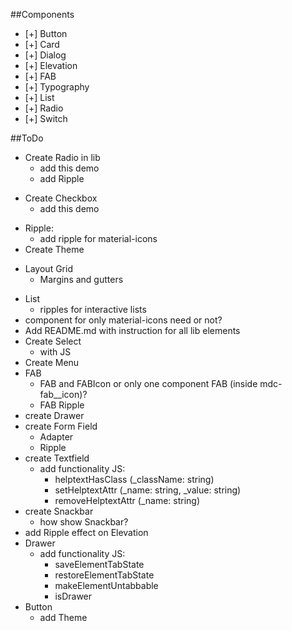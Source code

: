 ##Components
- [+] Button
- [+] Card
- [+] Dialog
- [+] Elevation
- [+] FAB
- [+] Typography
- [+] List
- [+] Radio
- [+] Switch

##ToDo
- Create Radio in lib
    - add this demo
    - add Ripple
+ Create Checkbox
    + add this demo
- Ripple:
    - add ripple for material-icons
- Create Theme
+ Layout Grid
    + Margins and gutters
- List
    - ripples for interactive lists
- component for only material-icons need or not?
- Add README.md with instruction for all lib elements
- Create Select
    - with JS
- Create Menu
- FAB
    - FAB and FABIcon or only one component FAB (inside mdc-fab__icon)?
    - FAB Ripple
- create Drawer
- create Form Field
    - Adapter
    - Ripple
- create Textfield
    - add functionality JS:
        - helptextHasClass (_className: string)
        - setHelptextAttr (_name: string, _value: string)
        - removeHelptextAttr (_name: string)
- create Snackbar
    - how show Snackbar?
- add Ripple effect on Elevation
- Drawer
    - add functionality JS:
        - saveElementTabState
        - restoreElementTabState
        - makeElementUntabbable
        - isDrawer
- Button
    - add Theme
    